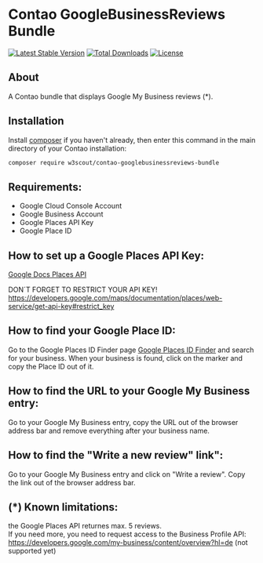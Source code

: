 
# Contao GoogleBusinessReviews Bundle

[![Latest Stable Version](https://poser.pugx.org/w3scout/contao-googlebusinessreviews-bundle/v/stable)](https://packagist.org/packages/w3scout/contao-googlebusinessreviews-bundle)
[![Total Downloads](https://poser.pugx.org/w3scout/contao-googlebusinessreviews-bundle/downloads)](https://packagist.org/packages/w3scout/contao-googlebusinessreviews-bundle)
[![License](https://poser.pugx.org/w3scout/contao-googlebusinessreviews-bundle/license)](https://packagist.org/packages/w3scout/contao-googlebusinessreviews-bundle)

## About
A Contao bundle that displays Google My Business reviews (*).

## Installation
Install [composer](https://getcomposer.org) if you haven't already, then enter this command in the main directory of your Contao installation:
```sh
composer require w3scout/contao-googlebusinessreviews-bundle
```

## Requirements:
- Google Cloud Console Account
- Google Business Account
- Google Places API Key
- Google Place ID

## How to set up a Google Places API Key:
[Google Docs Places API](https://developers.google.com/maps/documentation/places/web-service/get-api-key)

DON´T FORGET TO RESTRICT YOUR API KEY!<br>https://developers.google.com/maps/documentation/places/web-service/get-api-key#restrict_key

## How to find your Google Place ID:
Go to the Google Places ID Finder page [Google Places ID Finder](https://developers.google.com/maps/documentation/javascript/examples/places-placeid-finder) and search for your business. When your business is found, click on the marker and copy the Place ID out of it.

## How to find the URL to your Google My Business entry:
Go to your Google My Business entry, copy the URL out of the browser address bar and remove everything after your business name.

## How to find the "Write a new review" link":
Go to your Google My Business entry and click on "Write a review". Copy the link out of the browser address bar.

## (*) Known limitations:
the Google Places API returnes max. 5 reviews.<br>
If you need more, you need to request access to the Business Profile API: https://developers.google.com/my-business/content/overview?hl=de (not supported yet)
